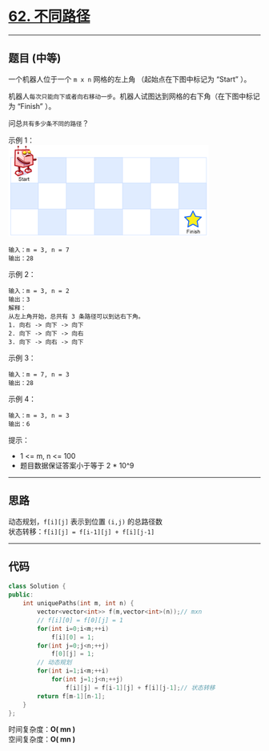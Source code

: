 # [62. 不同路径](https://leetcode.cn/problems/unique-paths/)

---

## 题目 (中等)

一个机器人位于一个 `m x n` 网格的左上角 （起始点在下图中标记为 “Start” ）。

机器人`每次只能向下或者向右移动一步`。机器人试图达到网格的右下角（在下图中标记为 “Finish” ）。

问总`共有多少条不同的路径`？

示例 1：  
![Alt text](https://github.com/yang-yang-o-o/CodingNotes/blob/main/Coding/asset/62_1.png)  
```
输入：m = 3, n = 7
输出：28
```

示例 2：
```
输入：m = 3, n = 2
输出：3
解释：
从左上角开始，总共有 3 条路径可以到达右下角。
1. 向右 -> 向下 -> 向下
2. 向下 -> 向下 -> 向右
3. 向下 -> 向右 -> 向下
```

示例 3：
```
输入：m = 7, n = 3
输出：28
```

示例 4：
```
输入：m = 3, n = 3
输出：6
```

提示：

- 1 <= m, n <= 100
- 题目数据保证答案小于等于 2 * 10^9

---

## 思路

动态规划，`f[i][j]` 表示到位置 `(i,j)` 的总路径数  
状态转移：`f[i][j] = f[i-1][j] + f[i][j-1]`

---

## 代码

```C++
class Solution {
public:
    int uniquePaths(int m, int n) {
        vector<vector<int>> f(m,vector<int>(n));// mxn
        // f[i][0] = f[0][j] = 1
        for(int i=0;i<m;++i)
            f[i][0] = 1;
        for(int j=0;j<n;++j)
            f[0][j] = 1;
        // 动态规划
        for(int i=1;i<m;++i)
            for(int j=1;j<n;++j)
                f[i][j] = f[i-1][j] + f[i][j-1];// 状态转移
        return f[m-1][n-1];
    }
};
```

时间复杂度：**O( mn )**  
空间复杂度：**O( mn )**
